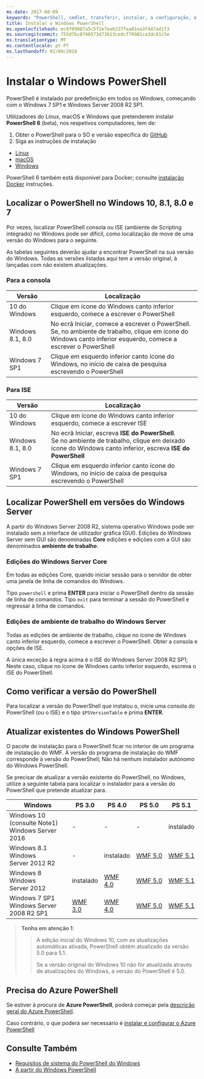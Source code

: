 ```yaml
---
ms.date: 2017-08-09
keywords: "PowerShell, cmdlet, transferir, instalar, a configuração, o windows 10, windows 8.1, windows 8.0, windows 7"
title: Instalar o Windows PowerShell
ms.openlocfilehash: ec8f09087a5c5f2e7ea6237faa01ea3f447ad1f3
ms.sourcegitcommit: 755d7bc0740573d73613cedcf79981ca3dc81c5e
ms.translationtype: MT
ms.contentlocale: pt-PT
ms.lasthandoff: 02/09/2018
---
```

# <a name="installing-windows-powershell"></a>Instalar o Windows PowerShell

PowerShell é instalado por predefinição em todos os Windows, começando com o Windows 7 SP1 e Windows Server 2008 R2 SP1.

Utilizadores do Linux, macOS e Windows que pretenderem instalar **PowerShell 6** (beta), nos respetivos computadores, tem de:

1. Obter o PowerShell para o SO e versão específica do [GitHub](https://github.com/powershell/powershell#get-powershell)
1. Siga as instruções de instalação
  - [Linux](https://github.com/PowerShell/PowerShell/blob/master/docs/installation/linux.md)
  - [macOS](https://github.com/PowerShell/PowerShell/blob/master/docs/installation/macos.md)
  - [Windows](https://github.com/PowerShell/PowerShell/blob/master/docs/installation/windows.md#msi)

PowerShell 6 também está disponível para Docker; consulte [instalação Docker](https://github.com/PowerShell/PowerShell/tree/master/docker) instruções.

## <a name="finding-powershell-in-windows-10-81-80-and-7"></a>Localizar o PowerShell no Windows 10, 8.1, 8.0 e 7

Por vezes, localizar PowerShell consola ou ISE (ambiente de Scripting integrado) no Windows pode ser difícil, como localização de move de uma versão do Windows para o seguinte.

As tabelas seguintes deverão ajudar a encontrar PowerShell na sua versão do Windows.
Todas as versões listadas aqui tem a versão original, à lançadas com não existem atualizações.

### <a name="for-console"></a>Para a consola

Versão | Localização
-- | --
10 do Windows | Clique em ícone do Windows canto inferior esquerdo, comece a escrever o PowerShell
Windows 8.1, 8.0 | No ecrã Iniciar, comece a escrever o PowerShell.<br/>Se, no ambiente de trabalho, clique em ícone do Windows canto inferior esquerdo, comece a escrever o PowerShell
Windows 7 SP1 | Clique em esquerdo inferior canto ícone do Windows, no início de caixa de pesquisa escrevendo o PowerShell

### <a name="for-ise"></a>Para ISE

Versão | Localização
-- | --
10 do Windows | Clique em ícone do Windows canto inferior esquerdo, comece a escrever ISE
Windows 8.1, 8.0 | No ecrã Iniciar, escreva **ISE do PowerShell**.<br/>Se no ambiente de trabalho, clique em deixado ícone do Windows canto inferior, escreva **ISE do PowerShell**
Windows 7 SP1 | Clique em esquerdo inferior canto ícone do Windows, no início de caixa de pesquisa escrevendo o PowerShell

## <a name="finding-powershell-in-windows-server-versions"></a>Localizar PowerShell em versões do Windows Server

A partir do Windows Server 2008 R2, sistema operativo Windows pode ser instalado sem a interface de utilizador gráfica (GUI).
Edições do Windows Server sem GUI são denominadas **Core** edições e edições com a GUI são denominados **ambiente de trabalho**.

### <a name="windows-server-core-editions"></a>Edições do Windows Server Core

Em todas as edições Core, quando iniciar sessão para o servidor de obter uma janela de linha de comandos do Windows.

Tipo `powershell` e prima **ENTER** para iniciar o PowerShell dentro da sessão de linha de comandos. Tipo `exit` para terminar a sessão do PowerShell e regressar à linha de comandos.

### <a name="windows-server-desktop-editions"></a>Edições de ambiente de trabalho do Windows Server

Todas as edições de ambiente de trabalho, clique no ícone de Windows canto inferior esquerdo, comece a escrever o PowerShell.
Obter a consola e opções de ISE.

A única exceção à regra acima é o ISE do Windows Server 2008 R2 SP1; Neste caso, clique no ícone de Windows canto inferior esquerdo, escreva o ISE do PowerShell.

## <a name="how-to-check-the-version-of-powershell"></a>Como verificar a versão do PowerShell

Para localizar a versão do PowerShell que instalou o, inicie uma consola do PowerShell (ou o ISE) e o tipo `$PSVersionTable` e prima **ENTER**.

## <a name="upgrading-existing-windows-powershell"></a>Atualizar existentes do Windows PowerShell

O pacote de instalação para o PowerShell ficar no interior de um programa de instalação do WMF.
A versão do programa de instalação do WMF corresponde à versão do PowerShell; Não há nenhum instalador autónomo do Windows PowerShell.

Se precisar de atualizar a versão existente do PowerShell, no Windows, utilize a seguinte tabela para localizar o instalador para a versão do PowerShell que pretende atualizar para.

Windows | PS 3.0 | PS 4.0 | PS 5.0 | PS 5.1 |
--|--|--|--|--|
Windows 10 (consulte Note1)<br/>Windows Server 2016 | - | - | - | instalado
Windows 8.1<br/>Windows Server 2012 R2 | - | instalado | [WMF 5.0](https://www.microsoft.com/en-us/download/details.aspx?id=50395) | [WMF 5.1](https://www.microsoft.com/en-us/download/details.aspx?id=54616)
Windows 8<br/>Windows Server 2012 | instalado | [WMF 4.0](https://www.microsoft.com/en-us/download/details.aspx?id=40855) | [WMF 5.0](https://www.microsoft.com/en-us/download/details.aspx?id=50395) | [WMF 5.1](https://www.microsoft.com/en-us/download/details.aspx?id=54616)
Windows 7 SP1<br/>Windows Server 2008 R2 SP1 | [WMF 3.0](https://www.microsoft.com/en-us/download/details.aspx?id=34595) | [WMF 4.0](https://www.microsoft.com/en-us/download/details.aspx?id=40855) | [WMF 5.0](https://www.microsoft.com/en-us/download/details.aspx?id=50395) | [WMF 5.1](https://www.microsoft.com/en-us/download/details.aspx?id=54616)

> **Tenha em atenção 1**:
  >>
  >> A edição inicial do Windows 10, com as atualizações automáticas ativada, PowerShell obtém atualizado da versão 5.0 para 5.1.
  >>
  >> Se a versão original do Windows 10 não for atualizada através de atualizações do Windows, a versão do PowerShell é 5.0.

## <a name="need-azure-powershell"></a>Precisa do Azure PowerShell

Se estiver à procura de **Azure PowerShell**, poderá começar pela [descrição geral do Azure PowerShell](https://docs.microsoft.com/en-us/powershell/azure).

Caso contrário, o que poderá ser necessário é [instalar e configurar o Azure PowerShell](https://docs.microsoft.com/en-us/powershell/azure/install-azurerm-ps)

## <a name="see-also"></a>Consulte Também

- [Requisitos de sistema do PowerShell do Windows](Windows-PowerShell-System-Requirements.md)
- [A partir do Windows PowerShell](Starting-Windows-PowerShell.md)
